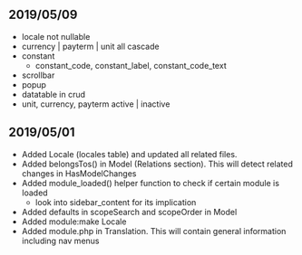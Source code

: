 ## 2019/05/09
- locale not nullable
- currency | payterm | unit all cascade
- constant
    - constant_code, constant_label, constant_code_text
- scrollbar
- popup
- datatable in crud
- unit, currency, payterm active | inactive



## 2019/05/01
- Added Locale (locales table) and updated all related files.
- Added belongsTos() in Model (Relations section). This will detect related changes in HasModelChanges
- Added module_loaded() helper function to check if certain module is loaded
    - look into sidebar_content for its implication
- Added defaults in scopeSearch and scopeOrder in Model
- Added module:make Locale 
- Added module.php in Translation. This will contain general information including nav menus

